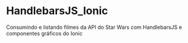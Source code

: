 # HandlebarsJS_Ionic
Consumindo e listando filmes da API do Star Wars com HandlebarsJS e componentes gráficos do Ionic
